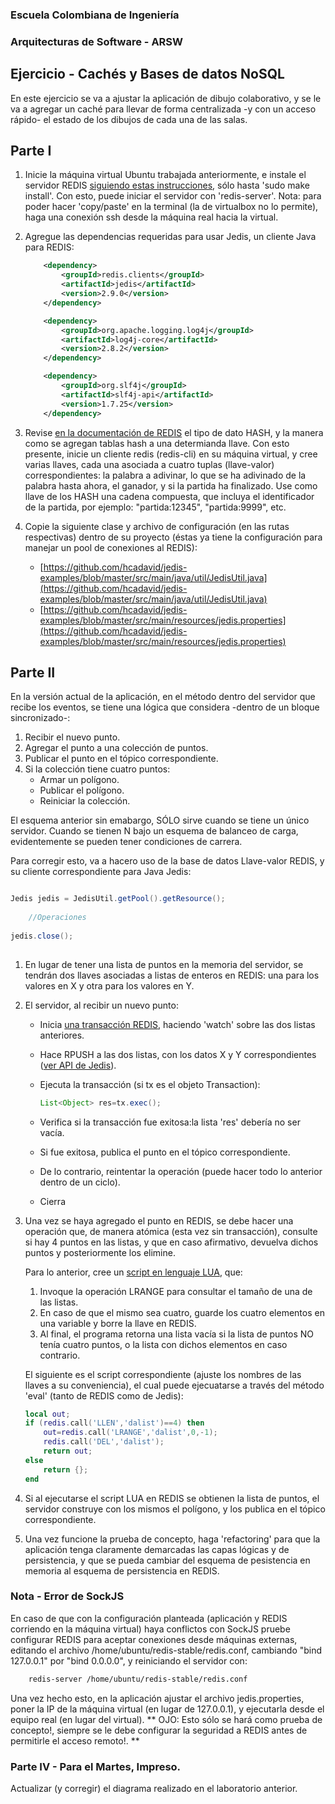 ### Escuela Colombiana de Ingeniería
### Arquitecturas de Software - ARSW
## Ejercicio - Cachés y Bases de datos NoSQL

En este ejercicio se va a ajustar la aplicación de dibujo colaborativo, y se le va a agregar un caché para llevar de forma centralizada -y con un acceso rápido- el estado de los dibujos de cada una de las salas.


## Parte I

1. Inicie la máquina virtual Ubuntu trabajada anteriormente, e instale el servidor REDIS [siguiendo estas instrucciones](https://www.digitalocean.com/community/tutorials/how-to-install-and-use-redis), sólo hasta 'sudo make install'. Con esto, puede iniciar el servidor con 'redis-server'. Nota: para poder hacer 'copy/paste' en la terminal (la de virtualbox no lo permite), haga una conexión ssh desde la máquina real hacia la virtual.

2. Agregue las dependencias requeridas para usar Jedis, un cliente Java para REDIS:

	```xml
		<dependency>
            <groupId>redis.clients</groupId>
            <artifactId>jedis</artifactId>
            <version>2.9.0</version>
        </dependency>

        <dependency>
            <groupId>org.apache.logging.log4j</groupId>
            <artifactId>log4j-core</artifactId>
            <version>2.8.2</version>
        </dependency>

        <dependency>
            <groupId>org.slf4j</groupId>
            <artifactId>slf4j-api</artifactId>
            <version>1.7.25</version>
        </dependency>   
 	```                               


        
2. Revise [en la documentación de REDIS](http://redis.io/topics/data-types) el tipo de dato HASH, y la manera como se agregan tablas hash a una determianda llave. Con esto presente, inicie un cliente redis (redis-cli) en su máquina virtual, y cree varias llaves, cada una asociada a cuatro tuplas (llave-valor) correspondientes: la palabra a adivinar, lo que se ha adivinado de la palabra hasta ahora, el ganador, y si la partida ha finalizado. Use como llave de los HASH una cadena compuesta, que incluya el identificador de la partida, por ejemplo: "partida:12345", "partida:9999", etc.    


4. Copie la siguiente clase y archivo de configuración (en las rutas respectivas) dentro de su proyecto (éstas ya tiene la configuración para manejar un pool de conexiones al REDIS):

	* [https://github.com/hcadavid/jedis-examples/blob/master/src/main/java/util/JedisUtil.java](https://github.com/hcadavid/jedis-examples/blob/master/src/main/java/util/JedisUtil.java)
	* [https://github.com/hcadavid/jedis-examples/blob/master/src/main/resources/jedis.properties](https://github.com/hcadavid/jedis-examples/blob/master/src/main/resources/jedis.properties)
   


## Parte II



En la versión actual de la aplicación, en el método dentro del servidor que recibe los eventos, se tiene una lógica que considera -dentro de un bloque sincronizado-:

1. Recibir el nuevo punto.
2. Agregar el punto a una colección de puntos.
3. Publicar el punto en el tópico correspondiente.
4. Si la colección tiene cuatro puntos:
	* Armar un polígono.
	* Publicar el polígono.
	* Reiniciar la colección.

El esquema anterior sin emabargo, SÓLO sirve cuando se tiene un único servidor. Cuando se tienen N bajo un esquema de balanceo de carga, evidentemente se pueden tener condiciones de carrera.

Para corregir esto, va a hacero uso de la base de datos Llave-valor REDIS, y su cliente correspondiente para Java Jedis:


```java

Jedis jedis = JedisUtil.getPool().getResource();
	    
	//Operaciones	    
	    
jedis.close();
	    
```


1. En lugar de tener una lista de puntos en la memoria del servidor, se tendrán dos llaves asociadas a listas de enteros en REDIS: una para los valores en X y otra para los valores en Y.

2. El servidor, al recibir un nuevo punto:
	* Inicia [una transacción REDIS](https://github.com/xetorthio/jedis/wiki/AdvancedUsage), haciendo 'watch' sobre las dos listas anteriores.
	* Hace RPUSH a las dos listas, con los datos X y Y correspondientes ([ver API de Jedis](http://tool.oschina.net/uploads/apidocs/jedis-2.1.0/redis/clients/jedis/Jedis.html)).
	* Ejecuta la transacción (si tx es el objeto Transaction):
	
		```java
		List<Object> res=tx.exec();
		```	
	* Verifica si la transacción fue exitosa:la lista 'res' debería no ser vacía.
	* Si fue exitosa, publica el punto en el tópico correspondiente.
	* De lo contrario, reintentar la operación (puede hacer todo lo anterior dentro de un ciclo).
	* Cierra 

3. Una vez se haya agregado el punto en REDIS, se debe hacer una operación que, de manera atómica (esta vez sin transacción), consulte si hay 4 puntos en las listas, y que en caso afirmativo, devuelva dichos puntos y posteriormente los elimine.

	Para lo anterior, cree un [script en lenguaje LUA](https://www.redisgreen.net/blog/intro-to-lua-for-redis-programmers/), que:
	1. Invoque la operación LRANGE para consultar el tamaño de una de las listas.
	2.  En caso de que el mismo sea cuatro, guarde los cuatro elementos en una variable y borre la llave en REDIS. 
	3. Al final, el programa retorna una lista vacía si la lista de puntos NO tenía cuatro puntos, o la lista con dichos elementos en caso contrario. 
	
	El siguiente es el script correspondiente (ajuste los nombres de las llaves a su conveniencia), el cual puede ejecuatarse a través del método 'eval' (tanto de REDIS como de Jedis):

	```lua
	local out; 
	if (redis.call('LLEN','dalist')==4) then 
		out=redis.call('LRANGE','dalist',0,-1); 			
		redis.call('DEL','dalist'); 
		return out; 
	else 
		return {}; 
	end
	```
4. Si al ejecutarse el script LUA en REDIS se obtienen la lista de puntos, el servidor construye con los mismos el polígono, y los publica en el tópico correspondiente.


5. Una vez funcione la prueba de concepto, haga 'refactoring' para que la aplicación tenga claramente demarcadas las capas lógicas y de persistencia, y que se pueda cambiar del esquema de pesistencia en memoria al esquema de persistencia en REDIS. 


### Nota - Error de SockJS

En caso de que con la configuración planteada (aplicación y REDIS corriendo en la máquina virtual) haya conflictos con SockJS pruebe configurar REDIS para aceptar conexiones desde máquinas externas, editando el archivo /home/ubuntu/redis-stable/redis.conf, cambiando "bind 127.0.0.1" por "bind 0.0.0.0", y reiniciando el servidor con: 

```bash
	redis-server /home/ubuntu/redis-stable/redis.conf
```
Una vez hecho esto, en la aplicación ajustar el archivo jedis.properties, poner la IP de la máquina virtual (en lugar de 127.0.0.1), y ejecutarla desde el equipo real (en lugar del virtual). ** OJO: Esto sólo se hará como prueba de concepto!, siempre se le debe configurar la seguridad a REDIS antes de permitirle el acceso remoto!. **



### Parte IV - Para el Martes, Impreso. 


Actualizar (y corregir) el diagrama realizado en el laboratorio anterior.
